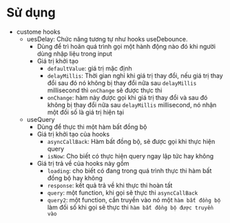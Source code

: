 # Sử dụng

- custome hooks
  - uesDelay: Chức năng tương tự như hooks useDebounce.
    - Dùng để trì hoãn quá trình gọi một hành động nào đó khi người dùng nhập liệu trong input
    - Giá trị khởi tạo
      - `defaultValue`: giá trị mặc định
      - `delayMillis`: Thời gian nghỉ khi giá trị thay đổi, nếu giá trị thay đổi sau đó nó không bị thay đổi nữa sau `delayMillis` millisecond thì `onChange` sẽ được thực thi
      - `onChange`: hàm này được gọi khi giá trị thay đổi và sau đó không bị thay đổi nữa sau `delayMillis` millisecond, nó nhận một đối số là giá trị hiện tại
  - useQuery
    - Dùng để thực thi một hàm bất đồng bộ
    - Giá trị khởi tạo của hooks
      - `asyncCallBack`: Hàm bất đồng bộ, sẽ được gọi khi thực hiện query
      - `isNow`: Cho biết có thực hiện query ngay lập tức hay không
    - Giá trị trả về của hooks này gồm
      - `loading`: cho biết có đang trong quá trình thực thi hàm bất đồng bộ hay không
      - `response`: kết quả trả về khi thực thi hoàn tất
      - `query`: một function, khi gọi sẽ thực thi `asyncCallBack`
      - `query2`: một function, cần truyền vào nó một `hàm bất đồng bộ` làm đối số khi gọi sẽ thực thi `hàm bất đồng bộ được truyền vào`
